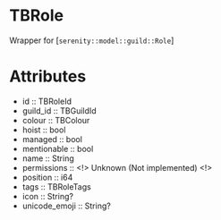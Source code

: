 # TBRole

 Wrapper for [`serenity::model::guild::Role`]
# Attributes
- id :: TBRoleId
- guild_id :: TBGuildId
- colour :: TBColour
- hoist :: bool
- managed :: bool
- mentionable :: bool
- name :: String
- permissions :: <!> Unknown (Not implemented) <!>
- position :: i64
- tags :: TBRoleTags
- icon :: String?
- unicode_emoji :: String?
